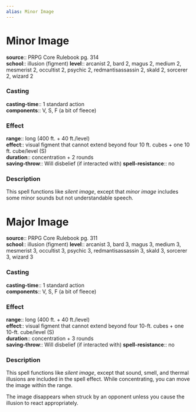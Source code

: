 ```yaml
---
alias: Minor Image
---
```


# Minor Image 

**source**:: PRPG Core Rulebook pg. 314  
**school**:: illusion (figment)
**level**:: arcanist 2, bard 2, magus 2, medium 2, mesmerist 2, occultist 2, psychic 2, redmantisassassin 2, skald 2, sorcerer 2, wizard 2

### Casting 

**casting-time**:: 1 standard action  
**components**:: V, S, F (a bit of fleece)

### Effect 

**range**:: long (400 ft. + 40 ft./level)  
**effect**:: visual figment that cannot extend beyond four 10 ft. cubes + one 10 ft. cube/level (S)  
**duration**:: concentration + 2 rounds  
**saving-throw**:: Will disbelief (if interacted with)
**spell-resistance**:: no

### Description 

This spell functions like *silent image*, except that *minor image* includes some minor sounds but not understandable speech.

# Major Image 

**source**:: PRPG Core Rulebook pg. 311  
**school**:: illusion (figment)
**level**:: arcanist 3, bard 3, magus 3, medium 3, mesmerist 3, occultist 3, psychic 3, redmantisassassin 3, skald 3, sorcerer 3, wizard 3

### Casting 

**casting-time**:: 1 standard action  
**components**:: V, S, F (a bit of fleece)

### Effect 

**range**:: long (400 ft. + 40 ft./level)  
**effect**:: visual figment that cannot extend beyond four 10-ft. cubes + one 10-ft. cube/level (S)  
**duration**:: concentration + 3 rounds  
**saving-throw**:: Will disbelief (if interacted with)
**spell-resistance**:: no

### Description 

This spell functions like *silent image*, except that sound, smell, and thermal illusions are included in the spell effect. While concentrating, you can move the image within the range.  
  
The image disappears when struck by an opponent unless you cause the illusion to react appropriately.
